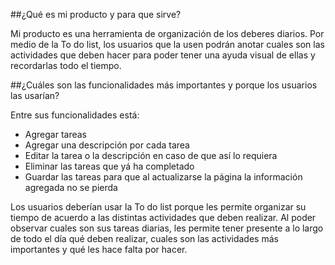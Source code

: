 ##¿Qué es mi producto y para que sirve?

Mi producto es una herramienta de organización de los deberes diarios. Por medio de la To do list, los usuarios que la usen podrán anotar cuales son las actividades que deben hacer para poder tener una ayuda visual de ellas y recordarlas todo el tiempo. 

##¿Cuáles son las funcionalidades más importantes y porque los usuarios las usarían?

Entre sus funcionalidades está:
- Agregar tareas
- Agregar una descripción por cada tarea
- Editar la tarea o la descripción en caso de que así lo requiera
- Eliminar las tareas que yá ha completado
- Guardar las tareas para que al actualizarse la página la información agregada no se pierda

Los usuarios deberían usar la To do list porque les permite organizar su tiempo de acuerdo a las distintas actividades que deben realizar. Al poder observar cuales son sus tareas diarias, les permite tener presente a lo largo de todo el día qué deben realizar, cuales son las actividades más importantes y qué les hace falta por hacer.
